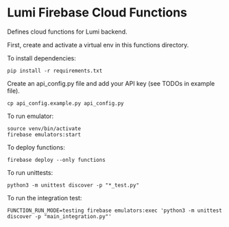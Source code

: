# Lumi Firebase Cloud Functions

Defines cloud functions for Lumi backend.

First, create and activate a virtual env in this functions directory.

To install dependencies:

```
pip install -r requirements.txt
```

Create an api_config.py file and add your API key (see TODOs in example file).

```
cp api_config.example.py api_config.py
```

To run emulator:

```
source venv/bin/activate
firebase emulators:start
```

To deploy functions:

```
firebase deploy --only functions
```

To run unittests:

```
python3 -m unittest discover -p "*_test.py"
```

To run the integration test:

```
FUNCTION_RUN_MODE=testing firebase emulators:exec 'python3 -m unittest discover -p "main_integration.py"'
```
